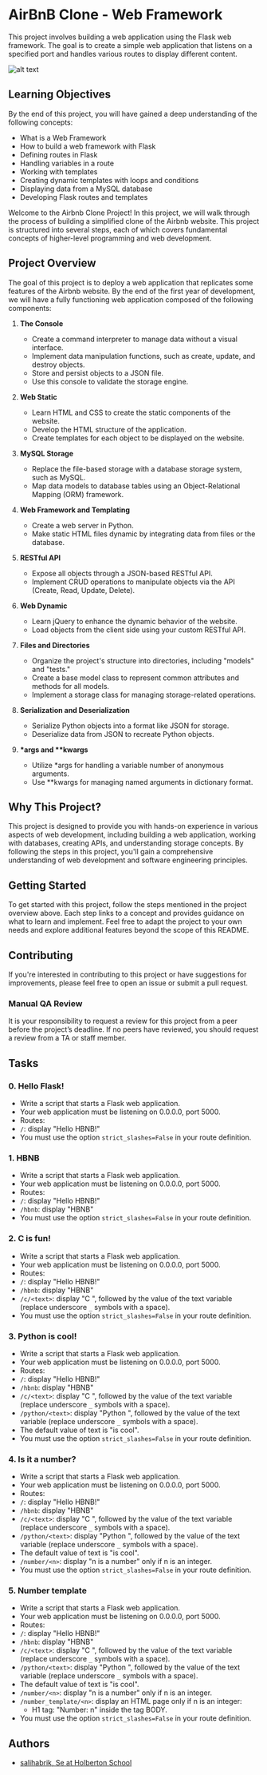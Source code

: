 
# AirBnB Clone - Web Framework

This project involves building a web application using the Flask web framework. The goal is to create a simple web application that listens on a specified port and handles various routes to display different content.

![alt text](https://s3.amazonaws.com/intranet-projects-files/concepts/74/hbnb_step3.png)

## Learning Objectives

By the end of this project, you will have gained a deep understanding of the following concepts:

- What is a Web Framework
- How to build a web framework with Flask
- Defining routes in Flask
- Handling variables in a route
- Working with templates
- Creating dynamic templates with loops and conditions
- Displaying data from a MySQL database
- Developing Flask routes and templates

Welcome to the Airbnb Clone Project! In this project, we will walk through the process of building a simplified clone of the Airbnb website. This project is structured into several steps, each of which covers fundamental concepts of higher-level programming and web development.

## Project Overview

The goal of this project is to deploy a web application that replicates some features of the Airbnb website. By the end of the first year of development, we will have a fully functioning web application composed of the following components:

1. **The Console**
   - Create a command interpreter to manage data without a visual interface.
   - Implement data manipulation functions, such as create, update, and destroy objects.
   - Store and persist objects to a JSON file.
   - Use this console to validate the storage engine.

2. **Web Static**
   - Learn HTML and CSS to create the static components of the website.
   - Develop the HTML structure of the application.
   - Create templates for each object to be displayed on the website.

3. **MySQL Storage**
   - Replace the file-based storage with a database storage system, such as MySQL.
   - Map data models to database tables using an Object-Relational Mapping (ORM) framework.

4. **Web Framework and Templating**
   - Create a web server in Python.
   - Make static HTML files dynamic by integrating data from files or the database.

5. **RESTful API**
   - Expose all objects through a JSON-based RESTful API.
   - Implement CRUD operations to manipulate objects via the API (Create, Read, Update, Delete).

6. **Web Dynamic**
   - Learn jQuery to enhance the dynamic behavior of the website.
   - Load objects from the client side using your custom RESTful API.

7. **Files and Directories**
   - Organize the project's structure into directories, including "models" and "tests."
   - Create a base model class to represent common attributes and methods for all models.
   - Implement a storage class for managing storage-related operations.

8. **Serialization and Deserialization**
   - Serialize Python objects into a format like JSON for storage.
   - Deserialize data from JSON to recreate Python objects.

9. **\*args and \*\*kwargs**
   - Utilize \*args for handling a variable number of anonymous arguments.
   - Use \*\*kwargs for managing named arguments in dictionary format.

## Why This Project?

This project is designed to provide you with hands-on experience in various aspects of web development, including building a web application, working with databases, creating APIs, and understanding storage concepts. By following the steps in this project, you'll gain a comprehensive understanding of web development and software engineering principles.

## Getting Started

To get started with this project, follow the steps mentioned in the project overview above. Each step links to a concept and provides guidance on what to learn and implement. Feel free to adapt the project to your own needs and explore additional features beyond the scope of this README.

## Contributing

If you're interested in contributing to this project or have suggestions for improvements, please feel free to open an issue or submit a pull request.


### Manual QA Review
It is your responsibility to request a review for this project from a peer before the project’s deadline. If no peers have reviewed, you should request a review from a TA or staff member.

## Tasks

### 0. Hello Flask!
- Write a script that starts a Flask web application.
- Your web application must be listening on 0.0.0.0, port 5000.
- Routes:
- `/`: display "Hello HBNB!"
- You must use the option `strict_slashes=False` in your route definition.

### 1. HBNB
- Write a script that starts a Flask web application.
- Your web application must be listening on 0.0.0.0, port 5000.
- Routes:
- `/`: display "Hello HBNB!"
- `/hbnb`: display "HBNB"
- You must use the option `strict_slashes=False` in your route definition.

### 2. C is fun!
- Write a script that starts a Flask web application.
- Your web application must be listening on 0.0.0.0, port 5000.
- Routes:
- `/`: display "Hello HBNB!"
- `/hbnb`: display "HBNB"
- `/c/<text>`: display "C ", followed by the value of the text variable (replace underscore `_` symbols with a space).
- You must use the option `strict_slashes=False` in your route definition.

### 3. Python is cool!
- Write a script that starts a Flask web application.
- Your web application must be listening on 0.0.0.0, port 5000.
- Routes:
- `/`: display "Hello HBNB!"
- `/hbnb`: display "HBNB"
- `/c/<text>`: display "C ", followed by the value of the text variable (replace underscore `_` symbols with a space).
- `/python/<text>`: display "Python ", followed by the value of the text variable (replace underscore `_` symbols with a space).
- The default value of text is "is cool".
- You must use the option `strict_slashes=False` in your route definition.

### 4. Is it a number?
- Write a script that starts a Flask web application.
- Your web application must be listening on 0.0.0.0, port 5000.
- Routes:
- `/`: display "Hello HBNB!"
- `/hbnb`: display "HBNB"
- `/c/<text>`: display "C ", followed by the value of the text variable (replace underscore `_` symbols with a space).
- `/python/<text>`: display "Python ", followed by the value of the text variable (replace underscore `_` symbols with a space).
- The default value of text is "is cool".
- `/number/<n>`: display "n is a number" only if n is an integer.
- You must use the option `strict_slashes=False` in your route definition.

### 5. Number template
- Write a script that starts a Flask web application.
- Your web application must be listening on 0.0.0.0, port 5000.
- Routes:
- `/`: display "Hello HBNB!"
- `/hbnb`: display "HBNB"
- `/c/<text>`: display "C ", followed by the value of the text variable (replace underscore `_` symbols with a space).
- `/python/<text>`: display "Python ", followed by the value of the text variable (replace underscore `_` symbols with a space).
- The default value of text is "is cool".
- `/number/<n>`: display "n is a number" only if n is an integer.
- `/number_template/<n>`: display an HTML page only if n is an integer:
  - H1 tag: "Number: n" inside the tag BODY.
- You must use the option `strict_slashes=False` in your route definition.

## Authors

- [salihabrik, Se at Holberton School](https://github.com/salihabrik)

